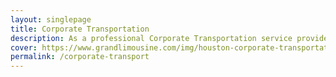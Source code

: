 ```yaml
---
layout: singlepage
title: Corporate Transportation
description: As a professional Corporate Transportation service provider, our team understands the importance of quality executive transportation services.
cover: https://www.grandlimousine.com/img/houston-corporate-transportation1.webp
permalink: /corporate-transport
---
```

